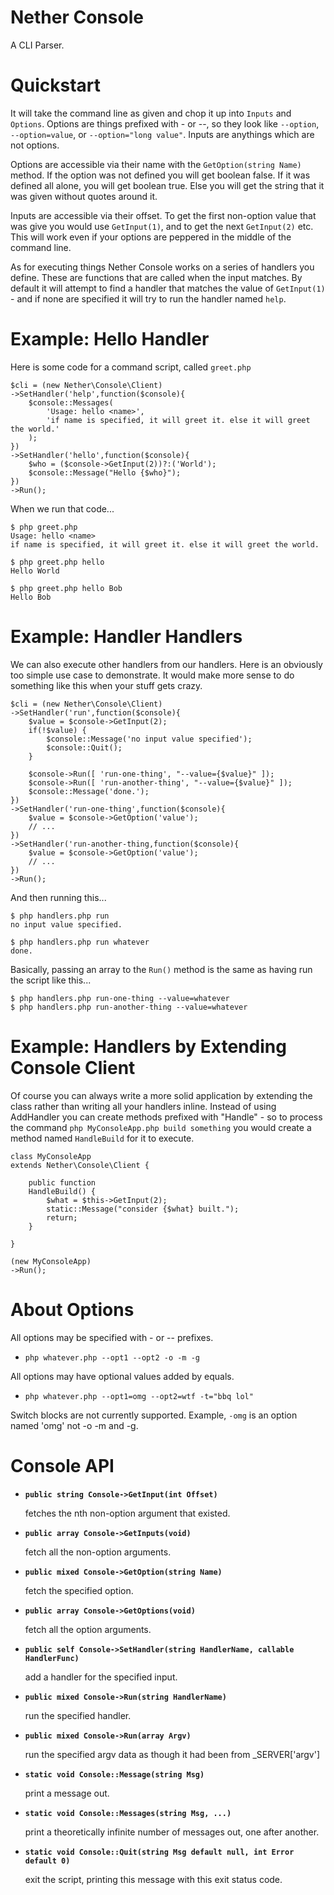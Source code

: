 # Nether Console

A CLI Parser.



# Quickstart

It will take the command line as given and chop it up into `Inputs` and
`Options`. Options are things prefixed with - or --, so they look like
`--option`, `--option=value`, or `--option="long value"`. Inputs are
anythings which are not options.

Options are accessible via their name with the `GetOption(string Name)`
method. If the option was not defined you will get boolean false. If it
was defined all alone, you will get boolean true. Else you will get the
string that it was given without quotes around it.

Inputs are accessible via their offset. To get the first non-option
value that was give you would use `GetInput(1)`, and to get the next
`GetInput(2)` etc. This will work even if your options are peppered in the
middle of the command line.

As for executing things Nether Console works on a series of handlers you
define. These are functions that are called when the input matches. By
default it will attempt to find a handler that matches the value of
`GetInput(1)` - and if none are specified it will try to run the handler
named `help`.



# Example: Hello Handler

Here is some code for a command script, called `greet.php`

	$cli = (new Nether\Console\Client)
	->SetHandler('help',function($console){
		$console::Messages(
			'Usage: hello <name>',
			'if name is specified, it will greet it. else it will greet the world.'
		);
	})
	->SetHandler('hello',function($console){
		$who = ($console->GetInput(2))?:('World');
		$console::Message("Hello {$who}");
	})
	->Run();

When we run that code...

	$ php greet.php
	Usage: hello <name>
	if name is specified, it will greet it. else it will greet the world.

	$ php greet.php hello
	Hello World

	$ php greet.php hello Bob
	Hello Bob



# Example: Handler Handlers

We can also execute other handlers from our handlers. Here is an obviously
too simple use case to demonstrate. It would make more sense to do something
like this when your stuff gets crazy.

	$cli = (new Nether\Console\Client)
	->SetHandler('run',function($console){
		$value = $console->GetInput(2);
		if(!$value) {
			$console::Message('no input value specified');
			$console::Quit();
		}

		$console->Run([ 'run-one-thing', "--value={$value}" ]);
		$console->Run([ 'run-another-thing', "--value={$value}" ]);
		$console::Message('done.');
	})
	->SetHandler('run-one-thing',function($console){
		$value = $console->GetOption('value');
		// ...
	})
	->SetHandler('run-another-thing,function($console){
		$value = $console->GetOption('value');
		// ...
	})
	->Run();

And then running this...

	$ php handlers.php run
	no input value specified.

	$ php handlers.php run whatever
	done.

Basically, passing an array to the `Run()` method is the same as having run
the script like this...

	$ php handlers.php run-one-thing --value=whatever
	$ php handlers.php run-another-thing --value=whatever



# Example: Handlers by Extending Console Client

Of course you can always write a more solid application by extending the class
rather than writing all your handlers inline. Instead of using AddHandler you
can create methods prefixed with "Handle" - so to process the command
`php MyConsoleApp.php build something` you would create a method named
`HandleBuild` for it to execute.

	class MyConsoleApp
	extends Nether\Console\Client {

		public function
		HandleBuild() {
			$what = $this->GetInput(2);
			static::Message("consider {$what} built.");
			return;
		}

	}

	(new MyConsoleApp)
	->Run();


# About Options

All options may be specified with - or -- prefixes.

* `php whatever.php --opt1 --opt2 -o -m -g`

All options may have optional values added by equals.

* `php whatever.php --opt1=omg --opt2=wtf -t="bbq lol"`

Switch blocks are not currently supported. Example, `-omg` is an option named
'omg' not -o -m and -g.



# Console API

* **`public string Console->GetInput(int Offset)`**

  fetches the nth non-option argument that existed.

* **`public array Console->GetInputs(void)`**

  fetch all the non-option arguments.

* **`public mixed Console->GetOption(string Name)`**

  fetch the specified option.

* **`public array Console->GetOptions(void)`**

  fetch all the option arguments.

* **`public self Console->SetHandler(string HandlerName, callable HandlerFunc)`**

  add a handler for the specified input.

* **`public mixed Console->Run(string HandlerName)`**

  run the specified handler.

* **`public mixed Console->Run(array Argv)`**

  run the specified argv data as though it had been from _SERVER['argv']

* **`static void Console::Message(string Msg)`**

  print a message out.

* **`static void Console::Messages(string Msg, ...)`**

  print a theoretically infinite number of messages out, one after another.

* **`static void Console::Quit(string Msg default null, int Error default 0)`**

  exit the script, printing this message with this exit status code.
